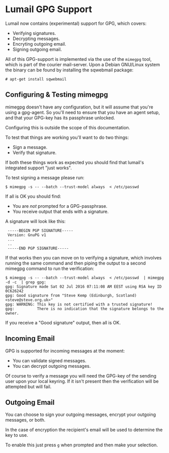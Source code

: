Lumail GPG Support
==================

Lumail now contains (experimental) support for GPG, which covers:

* Verifying signatures.
* Decrypting messages.
* Encryting outgoing email.
* Signing outgoing email.

All of this GPG-support is implemented via the use of the `mimegpg` tool, which is part of the courier mail-server.  Upon a Debian GNU/Linux system the binary can be found by installing the sqwebmail package:

    # apt-get install sqwebmail


Configuring & Testing mimegpg
-----------------------------

mimegpg doesn't have any configuration, but it will assume that you're using a gpg-agent.  So you'll need to ensure that you have an agent setup, and that your GPG-key has its passphrase unlocked.

Configuring this is outside the scope of this documentation.

To test that things are working you'll want to do two things:

* Sign a message.
* Verify that signature.

If both these things work as expected you should find that lumail's integrated support "just works".

To test signing a message please run:

    $ mimegpg -s -- --batch --trust-model always  < /etc/passwd

If all is OK you should find:

* You are _not_ prompted for a GPG-passphrase.
* You receive output that ends with a signature.

A signature will look like this:

     -----BEGIN PGP SIGNATURE-----
     Version: GnuPG v1
     ...
     ..
     -----END PGP SIGNATURE-----


If that works then you can move on to verifying a signature, which involves running the same command and then piping the output to a second mimegpg command to run the verification:

    $ mimegpg -s -- --batch --trust-model always  < /etc/passwd  | mimegpg -d -c  | grep gpg:
    gpg: Signature made Sat 02 Jul 2016 07:11:08 AM EEST using RSA key ID 0C626242
    gpg: Good signature from "Steve Kemp (Edinburgh, Scotland) <steve@steve.org.uk>"
    gpg: WARNING: This key is not certified with a trusted signature!
    gpg:          There is no indication that the signature belongs to the owner.

If you receive a "Good signature" output, then all is OK.


Incoming Email
--------------

GPG is supported for incoming messages at the moment:

* You can validate signed messages.
* You can decrypt outgoing messages.

Of course to verify a message you will need the GPG-key of the sending user upon your local keyring.  If it isn't present then the verification will be attempted but will fail.


Outgoing Email
--------------

You can choose to sign your outgoing messages, encrypt your outgoing messages, or both.

In the case of encryption the recipient's email will be used to determine the key to use.

To enable this just press `g` when prompted and then make your selection.
